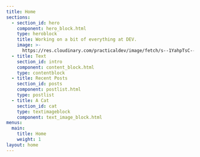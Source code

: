 ```yaml
---
title: Home
sections:
  - section_id: hero
    component: hero_block.html
    type: heroblock
    title: Working on a bit of everything at DEV.
    image: >-
      https://res.cloudinary.com/practicaldev/image/fetch/s--1YahpTsC--/c_fill,f_auto,fl_progressive,h_320,q_auto,w_320/https://thepracticaldev.s3.amazonaws.com/uploads/user/profile_image/1075/1c1975ce-97e8-401f-b99f-1ea88f9cae3e.jpeg
  - title: Text
    section_id: intro
    component: content_block.html
    type: contentblock
  - title: Recent Posts
    section_id: posts
    component: postlist.html
    type: postlist
  - title: A Cat
    section_id: cat
    type: textimageblock
    component: text_image_block.html
menus:
  main:
    title: Home
    weight: 1
layout: home
---
```

